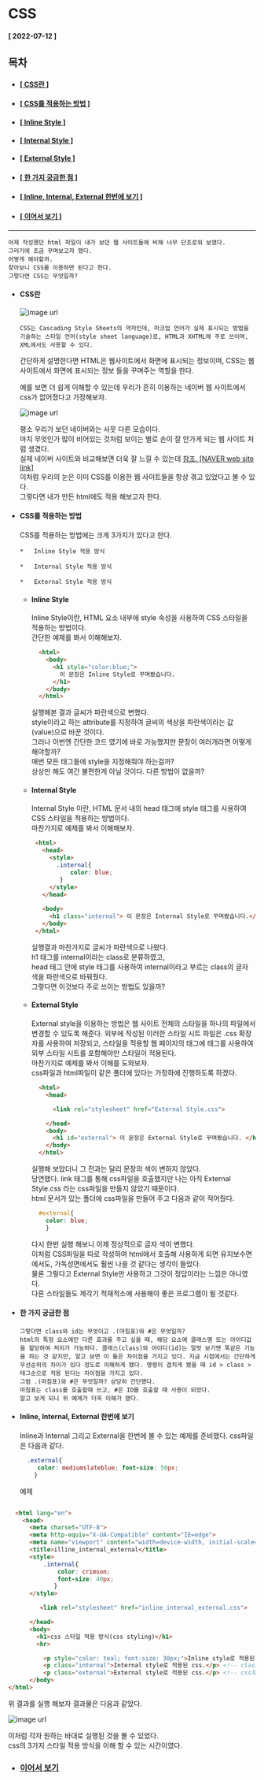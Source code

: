 # CSS  
#### [ 2022-07-12 ]  
  
## 목차  
 * #### [[ CSS란 ]](#css란)  
 * #### [[ CSS를 적용하는 방법 ]](#css를-적용하는-방법)   
 * #### [[ Inline Style ]](#inline-style)  
 * #### [[ Internal Style ]](#internal-style)  
 * #### [[ External Style ]](#external-style)  
 * #### [[ 한 가지 궁금한 점 ]](#한-가지-궁금한-점)  
 * #### [[ Inline, Internal, External 한번에 보기 ]](#inline-internal-external-한번에-보기)   
 * #### [[ 이어서 보기 ]](#이어서-보기)  
        
--------------------------------------------------------------------------------------------------------------------------------------------------------
  
    어제 작성했던 html 파일이 내가 보던 웹 사이트들에 비해 너무 단조로워 보였다.  
    그러기에 조금 꾸며보고자 했다.  
    어떻게 해야할까.  
    찾아보니 CSS를 이용하면 된다고 한다.  
    그렇다면 CSS는 무엇일까?  
      
* #### CSS란  
    
  ![image url](https://github.com/12OneTwo12/TIL/blob/main/Html/og.jpg?raw=true)
    
      CSS는 Cascading Style Sheets의 약자인데, 마크업 언어가 실제 표시되는 방법을 기술하는 스타일 언어(style sheet language)로, HTML과 XHTML에 주로 쓰이며, XML에서도 사용할 수 있다.  
  간단하게 설명한다면 HTML은 웹사이트에서 화면에 표시되는 정보이며, CSS는 웹 사이트에서 화면에 표시되는 정보 들을 꾸며주는 역할을 한다.  
    
  예를 보면 더 쉽게 이해할 수 있는데 우리가 흔히 이용하는 네이버 웹 사이트에서 css가 없어졌다고 가정해보자.  
  
  ![image url](https://github.com/12OneTwo12/TIL/blob/main/CSS/naverwithoutcss.png?raw=true)  
    
  평소 우리가 보던 네이버와는 사뭇 다른 모습이다.  
  마치 무엇인가 많이 비어있는 것처럼 보이는 별로 손이 잘 안가게 되는 웹 사이트 처럼 생겼다.  
  실제 네이버 사이트와 비교해보면 더욱 잘 느낄 수 있는데                  [참조. [NAVER web site link]](https://www.naver.com/)   
  이처럼 우리의 눈은 이미 CSS를 이용한 웹 사이트들을 항상 겪고 있었다고 볼 수 있다.  
  그렇다면 내가 만든 html에도 적용 해보고자 한다.  
      
  
* #### CSS를 적용하는 방법    
  
  CSS를 적용하는 방법에는 크게 3가지가 있다고 한다.  
    
      *   Inline Style 적용 방식  
       
      *   Internal Style 적용 방식  
        
      *   External Style 적용 방식  
  
  * #### Inline Style  
  
    
      Inline Style이란, HTML 요소 내부에 style 속성을 사용하여 CSS 스타일을 적용하는 방법이다.  
      간단한 예제를 봐서 이해해보자.  
        
      ```html
        <html>
          <body>
            <h1 style="color:blue;">
              이 문장은 Inline Style로 꾸며봤습니다.
            </h1>
          </body>
        </html>
      ```  
        
       실행해본 결과 글씨가 파란색으로 변했다.  
       style이라고 하는 attribute를 지정하여 글씨의 색상을 파란색이라는 값(value)으로 바꾼 것이다.  
       그러나 이번엔 간단한 코드 였기에 바로 가능했지만 문장이 여러개라면 어떻게 해야할까?  
       매번 모든 태그들에 style을 지정해줘야 하는걸까?  
       상상만 해도 여간 불편한게 아닐 것이다. 다른 방법이 없을까?  
       
  * #### Internal Style  
  
       Internal Style 이란, HTML 문서 내의 head 태그에 style 태그를 사용하여 CSS 스타일을 적용하는 방법이다.  
       마찬가지로 예제를 봐서 이해해보자.  
       
       ```html
        <html>
          <head>
            <style>
              .internal{
                  color: blue; 
               }
            </style>
          </head>
          
          <body>
            <h1 class="internal"> 이 문장은 Internal Style로 꾸며봤습니다.</h1>
          </body>
        </html>
       ```  
  
      실행결과 마찬가지로 글씨가 파란색으로 나왔다.  
      h1 태그를 internal이라는 class로 분류하였고,  
      head 태그 안에 style 태그를 사용하여 internal이라고 부르는 class의 글자 색을 파란색으로 바꿔줬다.  
      그렇다면 이것보다 주로 쓰이는 방법도 있을까?  
        
  * #### External Style  
   
      External style을 이용하는 방법은 웹 사이트 전체의 스타일을 하나의 파일에서 변경할 수 있도록 해준다. 외부에 작성된 이러한 스타일 시트 파일은 .css 확장자를 사용하여 저장되고, 스타일을 적용할 웹 페이지의 <head>태그에 <link>태그를 사용하여 외부 스타일 시트를 포함해야만 스타일이 적용된다.  
      마찬가지로 예제를 봐서 이해를 도와보자.  
      css파일과 html파일이 같은 폴더에 있다는 가정하에 진행하도록 하겠다.  
        
      ```html 
        <html>
          <head>
  
            <link rel="stylesheet" href="External Style.css">

          </head>
          <body>
            <h1 id="external"> 이 문장은 External Style로 꾸며봤습니다. </h1>
          </body>
        </html>
      ```  
    
      실행해 보았더니 그 전과는 달리 문장의 색이 변하지 않았다.  
      당연했다. link 태그를 통해 css파일을 호출했지만 나는 아직 External Style.css 라는 css파일을 만들지 않았기 때문이다.  
      html 문서가 있는 폴더에 css파일을 만들어 주고 다음과 같이 적어줬다.  
     
      ```css
        #external{
          color: blue;
          }
      ```  
    
      다시 한번 실행 해보니 이제 정상적으로 글자 색이 변했다.  
      이처럼 CSS파일을 따로 작성하여 html에서 호출해 사용하게 되면 유지보수면에서도, 가독성면에서도 훨씬 나을 것 같다는 생각이 들었다.  
      물론 그렇다고 External Style만 사용하고 그것이 정답이라는 느낌은 아니였다.  
      다른 스타일들도 제각기 적재적소에 사용해야 좋은 프로그램이 될 것같다.  
      
* #### 한 가지 궁금한 점  
    
      그렇다면 class와 id는 무엇이고 .(마침표)와 #은 무엇일까?  
      html의 특정 요소에만 다른 효과를 주고 싶을 때, 해당 요소에 클래스명 또는 아이디값을 할당하여 처리가 가능하다. 클래스(class)와 아이디(id)는 얼핏 보기엔 똑같은 기능을 하는 것 같지만, 알고 보면 이 둘은 차이점을 가지고 있다. 지금 시점에서는 간단하게 우선순위의 차이가 있다 정도로 이해하게 됐다. 명령이 겹치게 됐을 때 id > class > 태그순으로 적용 된다는 차이점을 가지고 있다.  
      그럼 .(마침표)와 #은 무엇일까? 상당히 간단했다.  
      마침표는 class를 호출할때 쓰고, #은 ID를 호출할 때 사용이 되었다.
      알고 보게 되니 위 예제가 더욱 이해가 됐다.  
  
* #### Inline, Internal, External 한번에 보기  
    
    Inline과 Internal 그리고 External을 한번에 볼 수 있는 예제를 준비했다. css파일은 다음과 같다.  

  ```css
    .external{
       color: mediumslateblue; font-size: 50px;
      }
  ```
   
  예제  
    
```html

  <html lang="en">
    <head>
      <meta charset="UTF-8">
      <meta http-equiv="X-UA-Compatible" content="IE=edge">
      <meta name="viewport" content="width=device-width, initial-scale=1.0">
      <title>illine_internal_external</title>
      <style>
          .internal{
              color: crimson; 
              font-size: 40px;
             }
      </style>

         <link rel="stylesheet" href="inline_internal_external.css">

      </head>
      <body>
        <h1>css 스타일 적용 방식(css styling)</h1>
        <hr>

          <p style="color: teal; font-size: 30px;">Inline style로 적용된 css.</p> <!-- 폰트 색상은 teal, 폰트 크기는 30px-->
          <p class="internal">Internal style로 적용된 css.</p> <!-- class선택자 활용, internal이라는 value 지정, 폰트 색상은 crimson, 폰트 크기는 40px-->
          <p class="external">External style로 적용된 css.</p> <!-- css파일에 스타일 적용, 폰트 색상은 mediumslateblue, 폰트 크기는 50px-->
      </body>
</html>  
```  
    
  위 결과를 실행 해보자 결과물은 다음과 같았다.  
    
  ![image url](https://github.com/12OneTwo12/TIL/blob/main/CSS/iie.png?raw=true)  
    
  이처럼 각자 원하는 바대로 실행된 것을 볼 수 있었다.  
  css의 3가지 스타일 적용 방식을 이해 할 수 있는 시간이였다.  
    
* ### [이어서 보기](https://github.com/12OneTwo12/TIL/blob/main/CSS/readme2.md)  
